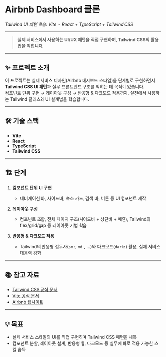 # Airbnb Dashboard 클론
_Tailwind UI 패턴 학습: Vite + React + TypeScript + Tailwind CSS_

---

> **실제 서비스에서 사용하는 UI/UX 패턴을 직접 구현하며, Tailwind CSS의 활용법을 익힙니다.**

---

## ✨ 프로젝트 소개

이 프로젝트는 실제 서비스 디자인(Airbnb 대시보드 스타일)을 단계별로 구현하면서 **Tailwind CSS UI 패턴**과 실무 프론트엔드 구조를 익히는 데 목적이 있습니다.  
컴포넌트 단위 구현 → 레이아웃 구성 → 반응형 & 다크모드 적용까지, 실전에서 사용하는 Tailwind 클래스와 UI 설계법을 학습합니다.

---

## 🛠️ 기술 스택

- **Vite**
- **React**
- **TypeScript**
- **Tailwind CSS**

---

## 🏗️ 단계

1. **컴포넌트 단위 UI 구현**  
   - 네비게이션 바, 사이드바, 숙소 카드, 검색 바, 버튼 등 UI 컴포넌트 제작

2. **레이아웃 구성**  
   - 컴포넌트 조합, 전체 페이지 구조(사이드바 + 상단바 + 메인), Tailwind의 flex/grid/gap 등 레이아웃 기법 학습

3. **반응형 & 다크모드 적용**  
   - Tailwind의 반응형 접두사(`sm:`, `md:`, …)와 다크모드(`dark:`) 활용, 실제 서비스 대응력 강화

---

## 📚 참고 자료

- [Tailwind CSS 공식 문서](https://tailwindcss.com/docs)
- [Vite 공식 문서](https://vitejs.dev/guide/)
- [Airbnb 웹사이트](https://www.airbnb.com/)

---

## 💡 목표

- 실제 서비스 스타일의 UI를 직접 구현하며 Tailwind CSS 패턴을 체득
- 컴포넌트 분할, 레이아웃 설계, 반응형 웹, 다크모드 등 실무에 바로 적용 가능한 스킬 습득
